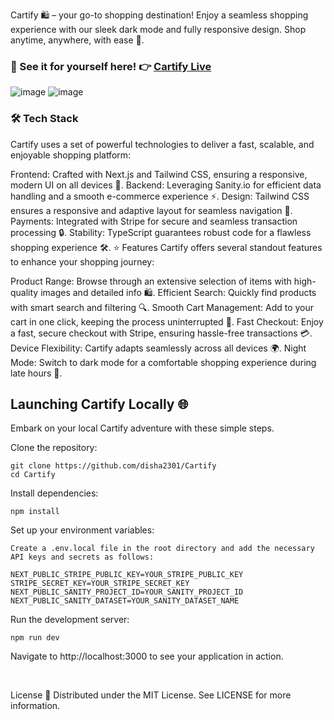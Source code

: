 
Cartify 🛍️ – your go-to shopping destination! Enjoy a seamless shopping experience with our sleek dark mode and fully responsive design. Shop anytime, anywhere, with ease 🛒.



### 🛒 See it for yourself here! 👉 [Cartify Live](https://exotify.vercel.app/)

![image](https://github.com/user-attachments/assets/e4f43610-20b4-4953-a586-3ff25e6e2b68)
![image](https://github.com/user-attachments/assets/1796a2b8-12fa-4dc8-bd0d-6bd21f827428)


### 🛠️ Tech Stack
Cartify uses a set of powerful technologies to deliver a fast, scalable, and enjoyable shopping platform:

Frontend: Crafted with Next.js and Tailwind CSS, ensuring a responsive, modern UI on all devices 📱.
Backend: Leveraging Sanity.io for efficient data handling and a smooth e-commerce experience ⚡.
Design: Tailwind CSS ensures a responsive and adaptive layout for seamless navigation 🎨.
Payments: Integrated with Stripe for secure and seamless transaction processing 🔒.
Stability: TypeScript guarantees robust code for a flawless shopping experience 🛠️.
⭐ Features
Cartify offers several standout features to enhance your shopping journey:

Product Range: Browse through an extensive selection of items with high-quality images and detailed info 🛍️.
Efficient Search: Quickly find products with smart search and filtering 🔍.
Smooth Cart Management: Add to your cart in one click, keeping the process uninterrupted 🛒.
Fast Checkout: Enjoy a fast, secure checkout with Stripe, ensuring hassle-free transactions 💳.
Device Flexibility: Cartify adapts seamlessly across all devices 🌍.
Night Mode: Switch to dark mode for a comfortable shopping experience during late hours 🌙.

## Launching Cartify Locally 🌐

Embark on your local Cartify adventure with these simple steps.

Clone the repository:
```
git clone https://github.com/disha2301/Cartify
cd Cartify
```
Install dependencies:
```
npm install
```

Set up your environment variables:
```
Create a .env.local file in the root directory and add the necessary API keys and secrets as follows:

NEXT_PUBLIC_STRIPE_PUBLIC_KEY=YOUR_STRIPE_PUBLIC_KEY
STRIPE_SECRET_KEY=YOUR_STRIPE_SECRET_KEY
NEXT_PUBLIC_SANITY_PROJECT_ID=YOUR_SANITY_PROJECT_ID
NEXT_PUBLIC_SANITY_DATASET=YOUR_SANITY_DATASET_NAME
```
Run the development server:
```
npm run dev
```
Navigate to http://localhost:3000 to see your application in action.

<br>

License 📜
Distributed under the MIT License. See LICENSE for more information.

